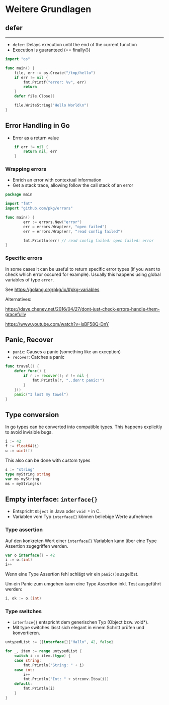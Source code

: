# Weitere Grundlagen

## defer
------------------------------
* `defer`: Delays execution until the end of the current function
* Execution is guaranteed (== finally{})

```go
import "os"

func main() {
	file, err := os.Create("/tmp/hello")
	if err != nil {
		fmt.Printf("error: %v", err)
		return
	}
	defer file.Close()

	file.WriteString("Hello World\n")
}
```

## Error Handling in Go
* Error as a return value

```go
	if err != nil {
		return nil, err
	}
```

### Wrapping errors

* Enrich an error with contextual information
* Get a stack trace, allowing follow the call stack of an error 

```go
package main

import "fmt"
import "github.com/pkg/errors"

func main() {
        err := errors.New("error")
        err = errors.Wrap(err, "open failed")
        err = errors.Wrap(err, "read config failed")

        fmt.Println(err) // read config failed: open failed: error
}
```

### Specific errors

In some cases it can be useful to return specific error types (if you want to check which error occured for example).
Usually this happens using global variables of type `error`.

See https://golang.org/pkg/io/#pkg-variables

Alternatives:

https://dave.cheney.net/2016/04/27/dont-just-check-errors-handle-them-gracefully

https://www.youtube.com/watch?v=lsBF58Q-DnY

## Panic, Recover
* `panic`: Causes a panic (something like an exception)
* `recover`: Catches a panic

```go
func travel() {
	defer func() {
		if r := recover(); r != nil {
			fmt.Println(r, "..don't panic!")
		}
	}()
	panic("I lost my towel")
}
```

## Type conversion

In go types can be converted into compatible types. This happens explicitly to avoid invisible bugs.

```go
i := 42
f := float64(i)
u := uint(f)
```

This also can be done with custom types
```go
s := "string"
type myString string
var ms myString
ms = myString(s)
```


## Empty interface: `interface{}`

* Entspricht `Object` in Java oder `void *` in C.
* Variablen vom Typ `interface{}` können beliebige Werte aufnehmen


### Type assertion

Auf den konkreten Wert einer `interface{}` Variablen kann über eine Type Assertion zugegriffen werden.

```go
var o interface{} = 42
i := o.(int)
i++
```

Wenn eine Type Assertion fehl schlägt wir ein `panic()`ausgelöst.

Um ein Panic zum umgehen kann eine Type Assertion inkl. Test ausgeführt werden:

```go
i, ok := o.(int)
```

### Type switches
* `interface{}` entspricht dem generischen Typ (Object bzw. void*).
* Mit type switches lässt sich elegant in einem Schritt prüfen und konvertieren.

```go
untypedList := []interface{}{"Hallo", 42, false}

for _, item := range untypedList {
	switch i := item.(type) {
	case string:
		fmt.Println("String: " + i)
	case int:
		i++
		fmt.Println("Int: " + strconv.Itoa(i))
	default:
		fmt.Println(i)
	}
}
```
